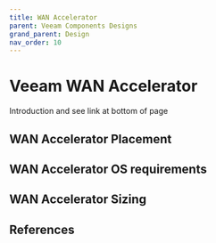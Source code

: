 ```yaml
---
title: WAN Accelerator
parent: Veeam Components Designs
grand_parent: Design
nav_order: 10
---
```


# Veeam WAN Accelerator

Introduction and see link at bottom of page

## WAN Accelerator Placement

## WAN Accelerator OS requirements

## WAN Accelerator Sizing

## References